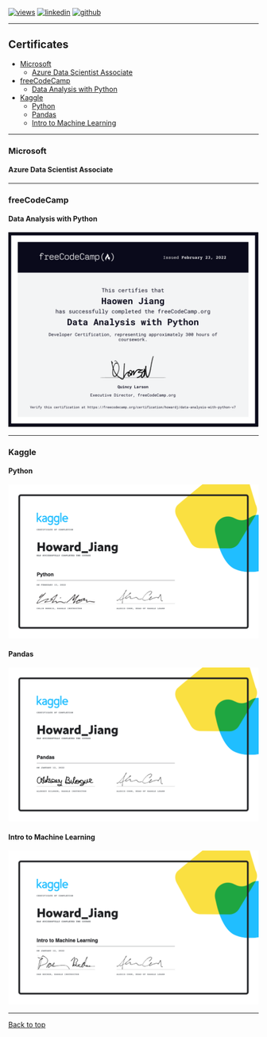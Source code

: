 [![views](https://hits.seeyoufarm.com/api/count/incr/badge.svg?url=https%3A%2F%2Fgithub.com%2Fhoward-haowen%2Fhoward-haowen.github.io&count_bg=%2367E805&title_bg=%23555555&icon=grav.svg&icon_color=%2367E805&title=Visitors&edge_flat=false)](https://hits.seeyoufarm.com) [![linkedin](https://img.shields.io/badge/View-My_LinkedIn-0A66C2?style=flat&logo=linkedin&logoColor=white)](https://www.linkedin.com/in/haowen-jiang-phd-16242074/) [![github](https://img.shields.io/badge/View_My_GitHub-181717?style=flat-square&logo=github&logoColor=white)](https://github.com/howard-haowen)  

---
## Certificates

- [Microsoft](#microsoft)
    - [Azure Data Scientist Associate](#azure-data-scientist-associate)
- [freeCodeCamp](#freecodecamp)
    - [Data Analysis with Python](#data-analysis-with-python)  
- [Kaggle](#kaggle)
    - [Python](#python)
    - [Pandas](#pandas)
    - [Intro to Machine Learning](#intro-to-machine-learning)   

---
### Microsoft 

#### Azure Data Scientist Associate
<div data-iframe-width="500" data-iframe-height="300" data-share-badge-id="7c4f2a43-cf71-4604-b36d-d68544c96a2e" data-share-badge-host="https://www.credly.com"></div><script type="text/javascript" async src="//cdn.credly.com/assets/utilities/embed.js"></script>

---
### freeCodeCamp 

#### Data Analysis with Python
[![](https://github.com/howard-haowen/blog.ai/raw/master/images/freecodecamp-data-analysis-with-python.png)](https://www.freecodecamp.org/certification/howardj/data-analysis-with-python-v7)

---
### Kaggle

#### Python
[![](https://github.com/howard-haowen/blog.ai/raw/master/images/Kaggle-Python.png)](https://www.kaggle.com/learn/certification/howardjiang/python)

#### Pandas
[![](https://github.com/howard-haowen/blog.ai/raw/master/images/Kaggle-Pandas.png)](https://www.kaggle.com/learn/certification/howardjiang/pandas)

#### Intro to Machine Learning
[![](https://github.com/howard-haowen/blog.ai/raw/master/images/Kaggle-IntroToMachineLearning.png)](https://www.kaggle.com/learn/certification/howardjiang/intro-to-machine-learning)

---
[Back to top](#)
